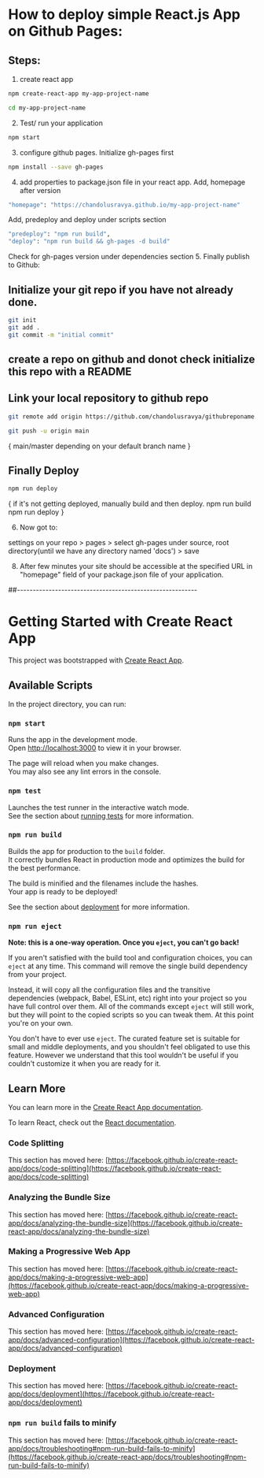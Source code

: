 # How to deploy simple React.js App on Github Pages:

## Steps:
1. create react app
```bash
npm create-react-app my-app-project-name
```
```bash
cd my-app-project-name
```
2. Test/ run your application
```bash
npm start
```
3. configure github pages. Initialize gh-pages first
```bash
npm install --save gh-pages
```
4. add properties to package.json file in your react app.
Add, homepage after version
```bash
"homepage": "https://chandolusravya.github.io/my-app-project-name"
```
Add, predeploy and deploy under scripts section
```bash
"predeploy": "npm run build",
"deploy": "npm run build && gh-pages -d build"
```
Check for gh-pages version under dependencies section
5. Finally publish to Github:
## Initialize your git repo if you have not already done.
```bash
git init
git add .
git commit -m "initial commit"
```
## create a repo on github and donot check initialize this repo with a README

## Link your local repository to github repo
```bash
git remote add origin https://github.com/chandolusravya/githubreponame.git

git push -u origin main
```
{ main/master depending on your default branch name }

## Finally Deploy
```bash
npm run deploy
```
{ if it's not getting deployed, manually build and then deploy.
  npm run build  
  npm run deploy
}

6. Now got to:
   
settings on your repo > pages > select gh-pages under source, root directory(until we have any directory named 'docs') > save

8. After few minutes your site should be accessible at the specified URL in "homepage" field of your package.json file of your application.














##---------------------------------------------------------

# Getting Started with Create React App

This project was bootstrapped with [Create React App](https://github.com/facebook/create-react-app).

## Available Scripts

In the project directory, you can run:

### `npm start`

Runs the app in the development mode.\
Open [http://localhost:3000](http://localhost:3000) to view it in your browser.

The page will reload when you make changes.\
You may also see any lint errors in the console.

### `npm test`

Launches the test runner in the interactive watch mode.\
See the section about [running tests](https://facebook.github.io/create-react-app/docs/running-tests) for more information.

### `npm run build`

Builds the app for production to the `build` folder.\
It correctly bundles React in production mode and optimizes the build for the best performance.

The build is minified and the filenames include the hashes.\
Your app is ready to be deployed!

See the section about [deployment](https://facebook.github.io/create-react-app/docs/deployment) for more information.

### `npm run eject`

**Note: this is a one-way operation. Once you `eject`, you can't go back!**

If you aren't satisfied with the build tool and configuration choices, you can `eject` at any time. This command will remove the single build dependency from your project.

Instead, it will copy all the configuration files and the transitive dependencies (webpack, Babel, ESLint, etc) right into your project so you have full control over them. All of the commands except `eject` will still work, but they will point to the copied scripts so you can tweak them. At this point you're on your own.

You don't have to ever use `eject`. The curated feature set is suitable for small and middle deployments, and you shouldn't feel obligated to use this feature. However we understand that this tool wouldn't be useful if you couldn't customize it when you are ready for it.

## Learn More

You can learn more in the [Create React App documentation](https://facebook.github.io/create-react-app/docs/getting-started).

To learn React, check out the [React documentation](https://reactjs.org/).

### Code Splitting

This section has moved here: [https://facebook.github.io/create-react-app/docs/code-splitting](https://facebook.github.io/create-react-app/docs/code-splitting)

### Analyzing the Bundle Size

This section has moved here: [https://facebook.github.io/create-react-app/docs/analyzing-the-bundle-size](https://facebook.github.io/create-react-app/docs/analyzing-the-bundle-size)

### Making a Progressive Web App

This section has moved here: [https://facebook.github.io/create-react-app/docs/making-a-progressive-web-app](https://facebook.github.io/create-react-app/docs/making-a-progressive-web-app)

### Advanced Configuration

This section has moved here: [https://facebook.github.io/create-react-app/docs/advanced-configuration](https://facebook.github.io/create-react-app/docs/advanced-configuration)

### Deployment

This section has moved here: [https://facebook.github.io/create-react-app/docs/deployment](https://facebook.github.io/create-react-app/docs/deployment)

### `npm run build` fails to minify

This section has moved here: [https://facebook.github.io/create-react-app/docs/troubleshooting#npm-run-build-fails-to-minify](https://facebook.github.io/create-react-app/docs/troubleshooting#npm-run-build-fails-to-minify)
